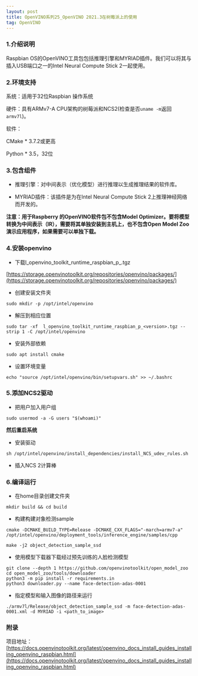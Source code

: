 ```yaml
---
layout: post
title: OpenVINO系列25_OpenVINO 2021.3在树莓派上的使用
tag: OpenVINO
---
```


### 1.介绍说明

Raspbian OS的OpenVINO工具包包括推理引擎和MYRIAD插件。我们可以将其与插入USB端口之一的Intel Neural Compute Stick 2一起使用。

### 2.环境支持

系统：适用于32位Raspbian 操作系统

硬件：具有ARMv7-A CPU架构的树莓派和NCS2(检查是否`uname -m`返回`armv7l`)。

软件：

CMake * 3.7.2或更高

Python * 3.5，32位


### 3.包含组件

- 推理引擎：对中间表示（优化模型）进行推理以生成推理结果的软件库。

- MYRIAD插件：该插件是为在Intel Neural Compute Stick 2上推理神经网络而开发的。

**注意：用于Raspberry 的OpenVINO软件包不包含Model Optimizer。要将模型转换为中间表示（IR），需要将其单独安装到主机上，也不包含Open Model Zoo演示应用程序，如果需要可以单独下载。**

### 4.安装openvino

- 下载l_openvino_toolkit_runtime_raspbian_p_<version>.tgz

[https://storage.openvinotoolkit.org/repositories/openvino/packages/](https://storage.openvinotoolkit.org/repositories/openvino/packages/)

- 创建安装文件夹

```
sudo mkdir -p /opt/intel/openvino
```
- 解压到相应位置

```
sudo tar -xf  l_openvino_toolkit_runtime_raspbian_p_<version>.tgz --strip 1 -C /opt/intel/openvino
```


- 安装外部依赖

```
sudo apt install cmake
```

- 设置环境变量

```
echo "source /opt/intel/openvino/bin/setupvars.sh" >> ~/.bashrc
```

### 5.添加NCS2驱动

- 把用户加入用户组

```
sudo usermod -a -G users "$(whoami)"
```

**然后重启系统**

- 安装驱动

```
sh /opt/intel/openvino/install_dependencies/install_NCS_udev_rules.sh
```

- 插入NCS 2计算棒

### 6.编译运行

- 在home目录创建文件夹

```
mkdir build && cd build
```

- 构建构建对象检测sample

```
cmake -DCMAKE_BUILD_TYPE=Release -DCMAKE_CXX_FLAGS="-march=armv7-a" /opt/intel/openvino/deployment_tools/inference_engine/samples/cpp

make -j2 object_detection_sample_ssd
```

- 使用模型下载器下载经过预先​​训练的人脸检测模型

```
git clone --depth 1 https://github.com/openvinotoolkit/open_model_zoo
cd open_model_zoo/tools/downloader
python3 -m pip install -r requirements.in
python3 downloader.py --name face-detection-adas-0001 
```

- 指定模型和输入图像的路径来运行

```
./armv7l/Release/object_detection_sample_ssd -m face-detection-adas-0001.xml -d MYRIAD -i <path_to_image>
```


### 附录

项目地址：[https://docs.openvinotoolkit.org/latest/openvino_docs_install_guides_installing_openvino_raspbian.html](https://docs.openvinotoolkit.org/latest/openvino_docs_install_guides_installing_openvino_raspbian.html)